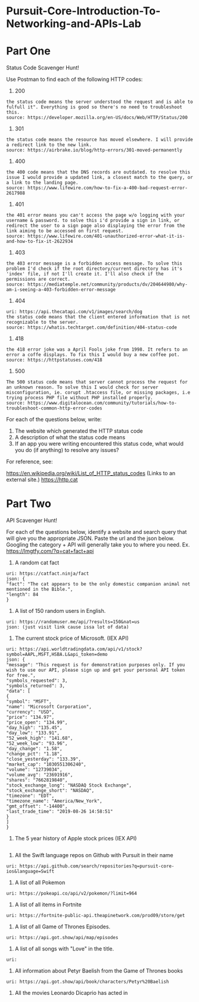 # Pursuit-Core-Introduction-To-Networking-and-APIs-Lab

# Part One

Status Code Scavenger Hunt!

Use Postman to find each of the following HTTP codes:


1. 200
``` 
the status code means the server understood the request and is able to fulfull it". Everything is good so there's no need to troubleshoot this.
source: https://developer.mozilla.org/en-US/docs/Web/HTTP/Status/200

```
1. 301
```
the status code means the resource has moved elsewhere. I will provide a redirect link to the new link.
source: https://airbrake.io/blog/http-errors/301-moved-permanently
```
1. 400
```
the 400 code means that the DNS records are outdated. to resolve this issue I would provide a updated link, a closest match to the query, or a link to the landing page.
source: https://www.lifewire.com/how-to-fix-a-400-bad-request-error-2617988
```
1. 401
```
the 401 error means you can't access the page w/o logging with your username & password. to solve this i'd provide a sign in link, or redirect the user to a sign page also displaying the error from the link aiming to be accessed on first request.
source: https://www.lifewire.com/401-unauthorized-error-what-it-is-and-how-to-fix-it-2622934
```
1. 403
```
the 403 error message is a forbidden access message. To solve this problem I'd check if the root directory/current directory has it's 'index' file, if not I'll create it. I'll also check if the permissions are correct.
source: https://mediatemple.net/community/products/dv/204644980/why-am-i-seeing-a-403-forbidden-error-message
```
1. 404
```
uri: https://api.thecatapi.com/v1/images/search/dog
the status code means that the client entered information that is not recognizable to the server.
source: https://whatis.techtarget.com/definition/404-status-code
```
1. 418
```
the 418 error joke was a April Fools joke from 1998. It refers to an error a coffe displays. To fix this I would buy a new coffee pot.
source: https://httpstatuses.com/418
```
1. 500
```
The 500 status code means that server cannot process the request for an unknown reason. To solve this I would check for server misconfiguration, ie. corupt .htaccess file, or missing packages, i.e trying process PHP file without PHP installed properly.
source: https://www.digitalocean.com/community/tutorials/how-to-troubleshoot-common-http-error-codes
```


For each of the questions below, write:

1. The website which generated the HTTP status code
2. A description of what the status code means
3. If an app you were writing encountered this status code, what would you do (if anything) to resolve any issues?


For reference, see:

https://en.wikipedia.org/wiki/List_of_HTTP_status_codes (Links to an external site.)
https://http.cat


# Part Two

API Scavenger Hunt!

For each of the questions below, identify a website and search query that will give you the appropriate JSON.  Paste the url and the json below.  Googling the category + API will generally take you to where you need.  Ex. https://lmgtfy.com/?q=cat+fact+api

1. A random cat fact
```
uri: https://catfact.ninja/fact
json: {
"fact": "The cat appears to be the only domestic companion animal not mentioned in the Bible.",
"length": 84
}
```
1. A list of 150 random users in English.
```
uri: https://randomuser.me/api/?results=150&nat=us
json: (just visit link cause issa lot of data)
```
1. The current stock price of Microsoft. (IEX API)
```
uri: https://api.worldtradingdata.com/api/v1/stock?symbol=AAPL,MSFT,HSBA.L&api_token=demo
json: {
"message": "This request is for demonstration purposes only. If you wish to use our API, please sign up and get your personal API token for free.",
"symbols_requested": 3,
"symbols_returned": 3,
"data": [
{
"symbol": "MSFT",
"name": "Microsoft Corporation",
"currency": "USD",
"price": "134.97",
"price_open": "134.99",
"day_high": "135.45",
"day_low": "133.91",
"52_week_high": "141.68",
"52_week_low": "93.96",
"day_change": "1.58",
"change_pct": "1.18",
"close_yesterday": "133.39",
"market_cap": "1030551306240",
"volume": "12739034",
"volume_avg": "23691916",
"shares": "7662819840",
"stock_exchange_long": "NASDAQ Stock Exchange",
"stock_exchange_short": "NASDAQ",
"timezone": "EDT",
"timezone_name": "America/New_York",
"gmt_offset": "-14400",
"last_trade_time": "2019-08-26 14:58:51"
}
]
}
```
1. The 5 year history of Apple stock prices (IEX API)
```

```
1. All the Swift language repos on Github with Pursuit in their name
```
uri: https://api.github.com/search/repositories?q=pursuit-core-ios&language=Swift

```
1. A list of all Pokemon
```
uri: https://pokeapi.co/api/v2/pokemon/?limit=964
```
1. A list of all items in Fortnite
```
uri: https://fortnite-public-api.theapinetwork.com/prod09/store/get
```
1. A list of all Game of Thrones Episodes.
```
uri: https://api.got.show/api/map/episodes
```
1. A list of all songs with "Love" in the title.
```
uri: 
```
1. All information about Petyr Baelish from the Game of Thrones books
```
uri: https://api.got.show/api/book/characters/Petyr%20Baelish
```
1. All the movies Leonardo Dicaprio has acted in
```

```
